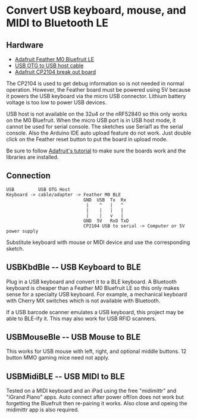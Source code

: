 # Convert USB keyboard, mouse, and MIDI to Bluetooth LE

## Hardware

* [Adafruit Feather M0 Bluefruit LE](https://www.adafruit.com/product/2995)
* [USB OTG to USB host cable](https://www.adafruit.com/product/1099)
* [Adafruit CP2104 break out board](https://www.adafruit.com/product/3309)

The CP2104 is used to get debug information so is not needed in normal
operation. However, the Feather board must be powered using 5V because it
powers the USB keyboard via the micro USB connector. Lithium battery voltage is
too low to power USB devices.

USB host is not available on the 32u4 or the nRF52840 so this only works on the
M0 Bluefruit. When the micro USB port is in USB host mode, it cannot be used
for serial console. The sketches use Serial1 as the serial console. Also the
Arduino IDE auto upload feature do not work. Just double click on the Feather
reset button to put the board in upload mode.

Be sure to follow [Adafruit's
tutorial](https://learn.adafruit.com/adafruit-feather-m0-bluefruit-le/overview)
to make sure the boards work and the libraries are installed.

## Connection

```
USB         USB OTG Host
Keyboard -> cable/adapter -> Feather M0 BLE
                             GND  USB  Tx  Rx
                              |    ^   |   ^
                              |    |   |   |
                              |    |   v   |
                             GND  5V   RxD TxD
                             CP2104 USB to serial -> Computer or 5V power supply
```

Substitute keyboard with mouse or MIDI device and use the corresponding sketch.


## USBKbdBle -- USB Keyboard to BLE

Plug in a USB keyboard and convert it to a BLE keyboard. A Bluetooth keyboard
is cheaper than a Feather M0 Bluefruit LE so this only makes sense for a
specialty USB keyboard. For example, a mechanical keyboard with Cherry MX
switches which is not available with Bluetooth.

If a USB barcode scanner emulates a USB keyboard, this project may be able to
BLE-ify it. This may also work for USB RFID scanners.

## USBMouseBle -- USB Mouse to BLE

This works for USB mouse with left, right, and optional middle buttons. 12
button MMO gaming mice need not apply.

## USBMidiBLE -- USB MIDI to BLE

Tested on a MIDI keyboard and an iPad using the free "midimittr" and "iGrand
Piano" apps. Auto connect after power off/on does not work but forgetting the
Bluefruit then re-pairing it works. Also close and opeing the midimittr app is
also required.
